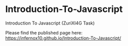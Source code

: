 # Introduction-To-Javascript
Introduction To Javascript (ZuriXI4G Task)

Please find the published page here: https://infernox10.github.io/Introduction-To-Javascript/
